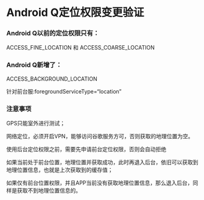 # Android Q定位权限变更验证


### Android Q以前的定位权限只有：

ACCESS_FINE_LOCATION 和 ACCESS_COARSE_LOCATION

### Android Q新增了：

ACCESS_BACKGROUND_LOCATION

针对前台服:foregroundServiceType=“location”

### 注意事项

GPS只能室外进行测试；

网络定位，必须开启VPN，能够访问谷歌服务方可，否则获取的地理位置为空。

使用后台定位权限之前，需要先申请前台定位权限，否则会自动拒绝

如果当前处于前台位置，地理位置并获取成功，此时再退入后台，依旧可以获取到地理位置信息，也就是上次获取到的缓存值；

如果仅有前台位置权限，并且APP当前没有获取地理位置信息，那么退入后台，同样是获取不到地理位置信息的。
